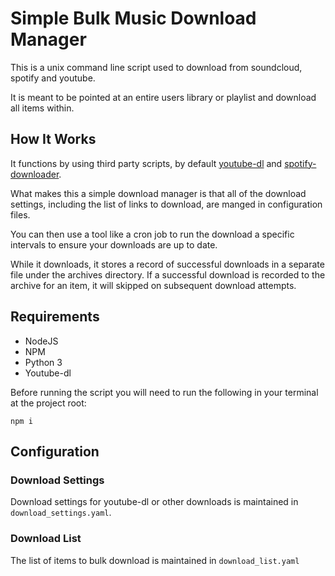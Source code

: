 # Simple Bulk Music Download Manager

This is a unix command line script used to download from soundcloud, spotify and youtube. 

It is meant to be pointed at an entire users library or playlist and download all items within. 


## How It Works

It functions by using third party scripts, by default [youtube-dl](https://github.com/ytdl-org/youtube-dl/) and [spotify-downloader](https://github.com/Ritiek/Spotify-Downloader).

What makes this a simple download manager is that all of the download settings, including the list of links to download, are manged in configuration files. 

You can then use a tool like a cron job to run the download a specific intervals to ensure your downloads are up to date.

While it downloads, it stores a record of successful downloads in a separate file under the archives directory. If a successful download is recorded to the archive for an item, it will skipped on subsequent download attempts.


## Requirements

- NodeJS
- NPM
- Python 3
- Youtube-dl


Before running the script you will need to run the following in your terminal at the project root:

```
npm i
```


## Configuration

### Download Settings

Download settings for youtube-dl or other downloads is maintained in `download_settings.yaml`. 

### Download List

The list of items to bulk download is maintained in `download_list.yaml`